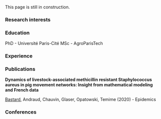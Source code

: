 This page is still in construction.

### Research interests

### Education
PhD - Université Paris-Cité
MSc - AgroParisTech

### Experience

### Publications

**Dynamics of livestock-associated methicillin resistant Staphylococcus aureus in pig movement networks: Insight from mathematical modeling and French data**

<u>Bastard</u>, Andraud, Chauvin, Glaser, Opatowski, Temime (2020) - Epidemics

### Conferences
